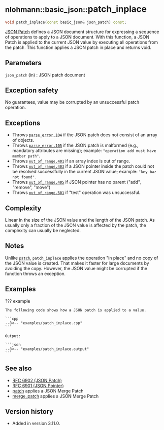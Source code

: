 # <small>nlohmann::basic_json::</small>patch_inplace

```cpp
void patch_inplace(const basic_json& json_patch) const;
```

[JSON Patch](http://jsonpatch.com) defines a JSON document structure for expressing a sequence of operations to apply to
a JSON document. With this function, a JSON Patch is applied to the current JSON value by executing all operations from
the patch. This function applies a JSON patch in place and returns void.

## Parameters

`json_patch` (in)
:   JSON patch document

## Exception safety

No guarantees, value may be corrupted by an unsuccessful patch operation.

## Exceptions

- Throws [`parse_error.104`](../../home/exceptions.md#jsonexceptionparse_error104) if the JSON patch does not consist of
  an array of objects.
- Throws [`parse_error.105`](../../home/exceptions.md#jsonexceptionparse_error105) if the JSON patch is malformed (e.g.,
  mandatory attributes are missing); example: `"operation add must have member path"`.
- Throws [`out_of_range.401`](../../home/exceptions.md#jsonexceptionout_of_range401) if an array index is out of range.
- Throws [`out_of_range.403`](../../home/exceptions.md#jsonexceptionout_of_range403) if a JSON pointer inside the patch
  could not be resolved successfully in the current JSON value; example: `"key baz not found"`.
- Throws [`out_of_range.405`](../../home/exceptions.md#jsonexceptionout_of_range405) if JSON pointer has no parent
  ("add", "remove", "move")
- Throws [`out_of_range.501`](../../home/exceptions.md#jsonexceptionother_error501) if "test" operation was
  unsuccessful.

## Complexity

Linear in the size of the JSON value and the length of the JSON patch. As usually only a fraction of the JSON value is
affected by the patch, the complexity can usually be neglected.

## Notes

Unlike [`patch`](patch.md), `patch_inplace` applies the operation "in place" and no copy of the JSON value is created.
That makes it faster for large documents by avoiding the copy. However, the JSON value might be corrupted if the
function throws an exception.

## Examples

??? example

    The following code shows how a JSON patch is applied to a value.
     
    ```cpp
    --8<-- "examples/patch_inplace.cpp"
    ```
    
    Output:
    
    ```json
    --8<-- "examples/patch_inplace.output"
    ```

## See also

- [RFC 6902 (JSON Patch)](https://tools.ietf.org/html/rfc6902)
- [RFC 6901 (JSON Pointer)](https://tools.ietf.org/html/rfc6901)
- [patch](patch.md) applies a JSON Merge Patch
- [merge_patch](merge_patch.md) applies a JSON Merge Patch

## Version history

- Added in version 3.11.0.

